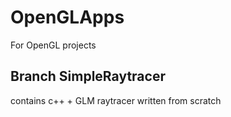 # OpenGLApps
For OpenGL projects
## Branch SimpleRaytracer
contains c++ + GLM raytracer written from scratch

